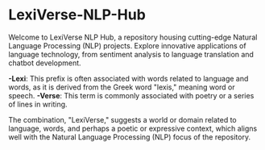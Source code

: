 # LexiVerse-NLP-Hub
Welcome to LexiVerse NLP Hub, a repository housing cutting-edge Natural Language Processing (NLP) projects. Explore innovative applications of language technology, from sentiment analysis to language translation and chatbot development.


**-**Lexi****: This prefix is often associated with words related to language and words, as it is derived from the Greek word "lexis," meaning word or speech.
**-**Verse****: This term is commonly associated with poetry or a series of lines in writing.

The combination, "LexiVerse," suggests a world or domain related to language, words, and perhaps a poetic or expressive context, which aligns well with the Natural Language Processing (NLP) focus of the repository.
